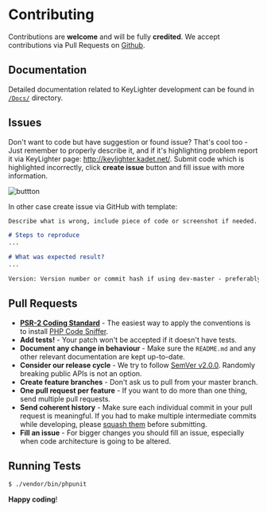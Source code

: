 # Contributing
Contributions are **welcome** and will be fully **credited**.
We accept contributions via Pull Requests on [Github](https://github.com/kadet1090/keylighter).

## Documentation
Detailed documentation related to KeyLighter development can be found in
[`/Docs/`](https://github.com/kadet1090/keylighter/Docs/) directory.  

## Issues
Don't want to code but have suggestion or found issue? That's cool too -
Just remember to properly describe it, and if it's highlighting problem
report it via KeyLighter page: http://keylighter.kadet.net/. 
Submit code which is highlighted incorrectly, click **create issue**
button and fill issue with more information.

![buttton](https://i.imgur.com/0MEF9sc.png)

In other case create issue via GitHub with template:
```md
Describe what is wrong, include piece of code or screenshot if needed.

# Steps to reproduce
...

# What was expected result?
...

Version: Version number or commit hash if using dev-master - preferably `git describe --all --long` output.
```

## Pull Requests
- **[PSR-2 Coding Standard](https://github.com/php-fig/fig-standards/blob/master/accepted/PSR-2-coding-style-guide.md)** - The easiest way to apply the conventions is to install [PHP Code Sniffer](http://pear.php.net/package/PHP_CodeSniffer).
- **Add tests!** - Your patch won't be accepted if it doesn't have tests.
- **Document any change in behaviour** - Make sure the `README.md` and any other relevant documentation are kept up-to-date.
- **Consider our release cycle** - We try to follow [SemVer v2.0.0](http://semver.org/). Randomly breaking public APIs is not an option.
- **Create feature branches** - Don't ask us to pull from your master branch.
- **One pull request per feature** - If you want to do more than one thing, send multiple pull requests.
- **Send coherent history** - Make sure each individual commit in your pull request is meaningful. If you had to make multiple intermediate commits while developing, please [squash them](http://www.git-scm.com/book/en/v2/Git-Tools-Rewriting-History#Changing-Multiple-Commit-Messages) before submitting.
- **Fill an issue** - For bigger changes you should fill an issue, especially when code architecture is going to be altered. 

## Running Tests
``` bash
$ ./vendor/bin/phpunit
```

**Happy coding**!
